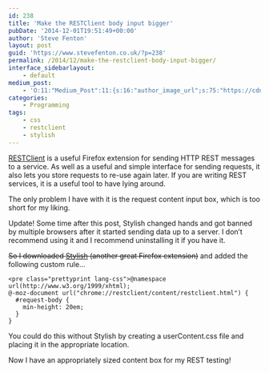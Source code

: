 ```yaml
---
id: 238
title: 'Make the RESTClient body input bigger'
pubDate: '2014-12-01T19:51:49+00:00'
author: 'Steve Fenton'
layout: post
guid: 'https://www.stevefenton.co.uk/?p=238'
permalink: /2014/12/make-the-restclient-body-input-bigger/
interface_sidebarlayout:
    - default
medium_post:
    - 'O:11:"Medium_Post":11:{s:16:"author_image_url";s:75:"https://cdn-images-1.medium.com/fit/c/400/400/1*eXkhfEuF41g5W_xnc_ydLA.jpeg";s:10:"author_url";s:38:"https://medium.com/@steve.fenton.co.uk";s:11:"byline_name";N;s:12:"byline_email";N;s:10:"cross_link";s:3:"yes";s:2:"id";s:12:"553dadadf84d";s:21:"follower_notification";s:3:"yes";s:7:"license";s:19:"all-rights-reserved";s:14:"publication_id";s:2:"-1";s:6:"status";s:5:"draft";s:3:"url";s:51:"https://medium.com/@steve.fenton.co.uk/553dadadf84d";}'
categories:
    - Programming
tags:
    - css
    - restclient
    - stylish
---
```


[RESTClient](https://addons.mozilla.org/en-US/firefox/addon/restclient/?src=stevefenton.co.uk) is a useful Firefox extension for sending HTTP REST messages to a service. As well as a useful and simple interface for sending requests, it also lets you store requests to re-use again later. If you are writing REST services, it is a useful tool to have lying around.

The only problem I have with it is the request content input box, which is too short for my liking.

Update! Some time after this post, Stylish changed hands and got banned by multiple browsers after it started sending data up to a server. I don’t recommend using it and I recommend uninstalling it if you have it.

<del>So I downloaded [Stylish](https://addons.mozilla.org/en-US/firefox/addon/stylish/?src=stevefenton.co.uk) (another great Firefox extension)</del> and added the following custom rule…

```
<pre class="prettyprint lang-css">@namespace url(http://www.w3.org/1999/xhtml);
@-moz-document url("chrome://restclient/content/restclient.html") {
  #request-body {
    min-height: 20em;
  }
}
```

You could do this without Stylish by creating a userContent.css file and placing it in the appropriate location.

Now I have an appropriately sized content box for my REST testing!